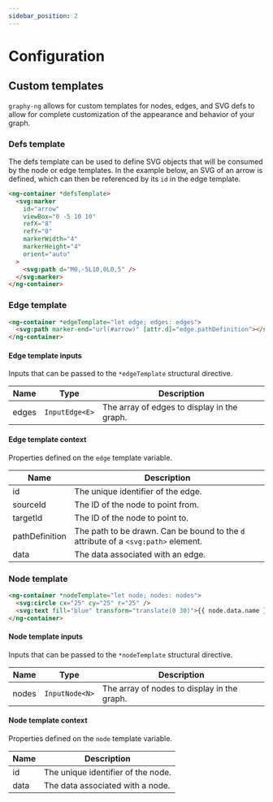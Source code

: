 ```yaml
---
sidebar_position: 2
---
```


# Configuration

[//]: # 'TODO: Consider renaming to `API reference.`'

## Custom templates

`graphy-ng` allows for custom templates for nodes, edges, and SVG defs to allow for complete customization of the appearance and behavior of your graph.

### Defs template

The defs template can be used to define SVG objects that will be consumed by the node or edge templates. In the example below, an SVG of an arrow is defined, which can then be referenced by its `id` in the edge template.

```html
<ng-container *defsTemplate>
  <svg:marker
    id="arrow"
    viewBox="0 -5 10 10"
    refX="8"
    refY="0"
    markerWidth="4"
    markerHeight="4"
    orient="auto"
  >
    <svg:path d="M0,-5L10,0L0,5" />
  </svg:marker>
</ng-container>
```

### Edge template

```html
<ng-container *edgeTemplate="let edge; edges: edges">
  <svg:path marker-end="url(#arrow)" [attr.d]="edge.pathDefinition"></svg:path>
</ng-container>
```

#### Edge template inputs

Inputs that can be passed to the `*edgeTemplate` structural directive.

| Name  | Type           | Description                                 |
| ----- | -------------- | ------------------------------------------- |
| edges | `InputEdge<E>` | The array of edges to display in the graph. |

#### Edge template context

Properties defined on the `edge` template variable.

| Name           | Description                                                                        |
| -------------- | ---------------------------------------------------------------------------------- |
| id             | The unique identifier of the edge.                                                 |
| sourceId       | The ID of the node to point from.                                                  |
| targetId       | The ID of the node to point to.                                                    |
| pathDefinition | The path to be drawn. Can be bound to the `d` attribute of a `<svg:path>` element. |
| data           | The data associated with an edge.                                                  |

### Node template

```html
<ng-container *nodeTemplate="let node; nodes: nodes">
  <svg:circle cx="25" cy="25" r="25" />
  <svg:text fill="blue" transform="translate(0 30)">{{ node.data.name }}</svg:text>
</ng-container>
```

#### Node template inputs

Inputs that can be passed to the `*nodeTemplate` structural directive.

| Name  | Type           | Description                                 |
| ----- | -------------- | ------------------------------------------- |
| nodes | `InputNode<N>` | The array of nodes to display in the graph. |

#### Node template context

Properties defined on the `node` template variable.

| Name | Description                        |
| ---- | ---------------------------------- |
| id   | The unique identifier of the node. |
| data | The data associated with a node.   |
